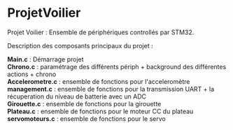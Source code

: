 # ProjetVoilier
Projet Voilier : Ensemble de périphériques controllés par STM32.

Description des composants principaux du projet : 

**Main.c** : Démarrage projet<br/>
**Chrono.c** : paramétrage des différents périph + background des différentes actions + chrono<br/>
**Accelerometre.c** : ensemble de fonctions pour l'acceleromètre<br/>
**management.c** : ensemble de fonctions pour la transmission UART + la récuperation du niveau de batterie avec un ADC<br/>
**Girouette.c** : ensemble de fonctions pour la girouette<br/>
**Plateau.c** : ensemble de fonctions pour le moteur CC du plateau<br/>
**servomoteurs.c** : ensemble de fonctions pour le servo<br/>
